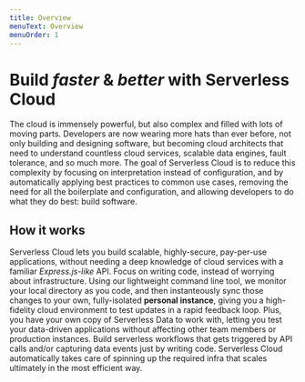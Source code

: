 ```yaml
---
title: Overview
menuText: Overview
menuOrder: 1
---
```


# Build _faster_ & _better_ with Serverless Cloud

The cloud is immensely powerful, but also complex and filled with lots of moving parts. Developers are now wearing more hats than ever before, not only building and designing software, but becoming cloud architects that need to understand countless cloud services, scalable data engines, fault tolerance, and so much more. The goal of Serverless Cloud is to reduce this complexity by focusing on interpretation instead of configuration, and by automatically applying best practices to common use cases, removing the need for all the boilerplate and configuration, and allowing developers to do what they do best: build software.


## How it works

Serverless Cloud lets you build scalable, highly-secure, pay-per-use applications, without needing a deep knowledge of cloud services with a familiar _Express.js-like_ API. Focus on writing code, instead of worrying about infrastructure. Using our lightweight command line tool, we monitor your local directory as you code, and then instanteously sync those changes to your own, fully-isolated **personal instance**, giving you a high-fidelity cloud environment to test updates in a rapid feedback loop. Plus, you have your own copy of Serverless Data to work with, letting you test your data-driven applications without affecting other team members or production instances. Build serverless workflows that gets triggered by API calls and/or capturing data events just by writing code. Serverless Cloud automatically takes care of spinning up the required infra that scales ultimately in the most efficient way.


